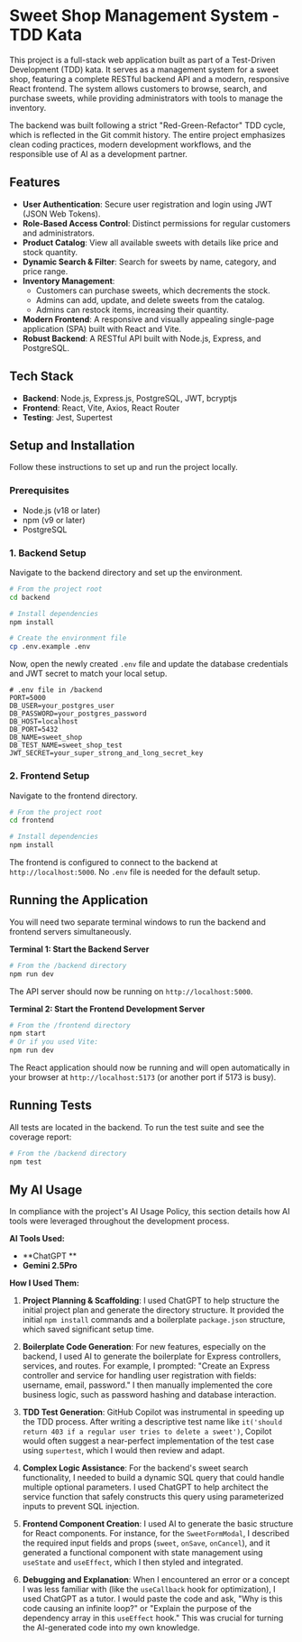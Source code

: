 # Sweet Shop Management System - TDD Kata

This project is a full-stack web application built as part of a Test-Driven Development (TDD) kata. It serves as a management system for a sweet shop, featuring a complete RESTful backend API and a modern, responsive React frontend. The system allows customers to browse, search, and purchase sweets, while providing administrators with tools to manage the inventory.

The backend was built following a strict "Red-Green-Refactor" TDD cycle, which is reflected in the Git commit history. The entire project emphasizes clean coding practices, modern development workflows, and the responsible use of AI as a development partner.

## Features

*   **User Authentication**: Secure user registration and login using JWT (JSON Web Tokens).
*   **Role-Based Access Control**: Distinct permissions for regular customers and administrators.
*   **Product Catalog**: View all available sweets with details like price and stock quantity.
*   **Dynamic Search & Filter**: Search for sweets by name, category, and price range.
*   **Inventory Management**:
    *   Customers can purchase sweets, which decrements the stock.
    *   Admins can add, update, and delete sweets from the catalog.
    *   Admins can restock items, increasing their quantity.
*   **Modern Frontend**: A responsive and visually appealing single-page application (SPA) built with React and Vite.
*   **Robust Backend**: A RESTful API built with Node.js, Express, and PostgreSQL.


## Tech Stack

*   **Backend**: Node.js, Express.js, PostgreSQL, JWT, bcryptjs
*   **Frontend**: React, Vite, Axios, React Router
*   **Testing**: Jest, Supertest

## Setup and Installation

Follow these instructions to set up and run the project locally.

### Prerequisites

*   Node.js (v18 or later)
*   npm (v9 or later)
*   PostgreSQL


### 1. Backend Setup

Navigate to the backend directory and set up the environment.

```bash
# From the project root
cd backend

# Install dependencies
npm install

# Create the environment file
cp .env.example .env
```

Now, open the newly created `.env` file and update the database credentials and JWT secret to match your local setup.

```env
# .env file in /backend
PORT=5000
DB_USER=your_postgres_user
DB_PASSWORD=your_postgres_password
DB_HOST=localhost
DB_PORT=5432
DB_NAME=sweet_shop
DB_TEST_NAME=sweet_shop_test
JWT_SECRET=your_super_strong_and_long_secret_key
```

### 2. Frontend Setup

Navigate to the frontend directory.

```bash
# From the project root
cd frontend

# Install dependencies
npm install
```

The frontend is configured to connect to the backend at `http://localhost:5000`. No `.env` file is needed for the default setup.

## Running the Application

You will need two separate terminal windows to run the backend and frontend servers simultaneously.

**Terminal 1: Start the Backend Server**

```bash
# From the /backend directory
npm run dev
```
The API server should now be running on `http://localhost:5000`.

**Terminal 2: Start the Frontend Development Server**

```bash
# From the /frontend directory
npm start 
# Or if you used Vite:
npm run dev
```
The React application should now be running and will open automatically in your browser at `http://localhost:5173` (or another port if 5173 is busy).

## Running Tests

All tests are located in the backend. To run the test suite and see the coverage report:

```bash
# From the /backend directory
npm test
```

## My AI Usage

In compliance with the project's AI Usage Policy, this section details how AI tools were leveraged throughout the development process.

**AI Tools Used:**
*   **ChatGPT **
*   **Gemini 2.5Pro**

**How I Used Them:**
1.  **Project Planning & Scaffolding**: I used ChatGPT to help structure the initial project plan and generate the directory structure. It provided the initial `npm install` commands and a boilerplate `package.json` structure, which saved significant setup time.

2.  **Boilerplate Code Generation**: For new features, especially on the backend, I used AI to generate the boilerplate for Express controllers, services, and routes. For example, I prompted: "Create an Express controller and service for handling user registration with fields: username, email, password." I then manually implemented the core business logic, such as password hashing and database interaction.

3.  **TDD Test Generation**: GitHub Copilot was instrumental in speeding up the TDD process. After writing a descriptive test name like `it('should return 403 if a regular user tries to delete a sweet')`, Copilot would often suggest a near-perfect implementation of the test case using `supertest`, which I would then review and adapt.

4.  **Complex Logic Assistance**: For the backend's sweet search functionality, I needed to build a dynamic SQL query that could handle multiple optional parameters. I used ChatGPT to help architect the service function that safely constructs this query using parameterized inputs to prevent SQL injection.

5.  **Frontend Component Creation**: I used AI to generate the basic structure for React components. For instance, for the `SweetFormModal`, I described the required input fields and props (`sweet`, `onSave`, `onCancel`), and it generated a functional component with state management using `useState` and `useEffect`, which I then styled and integrated.

6.  **Debugging and Explanation**: When I encountered an error or a concept I was less familiar with (like the `useCallback` hook for optimization), I used ChatGPT as a tutor. I would paste the code and ask, "Why is this code causing an infinite loop?" or "Explain the purpose of the dependency array in this `useEffect` hook." This was crucial for turning the AI-generated code into my own knowledge.
